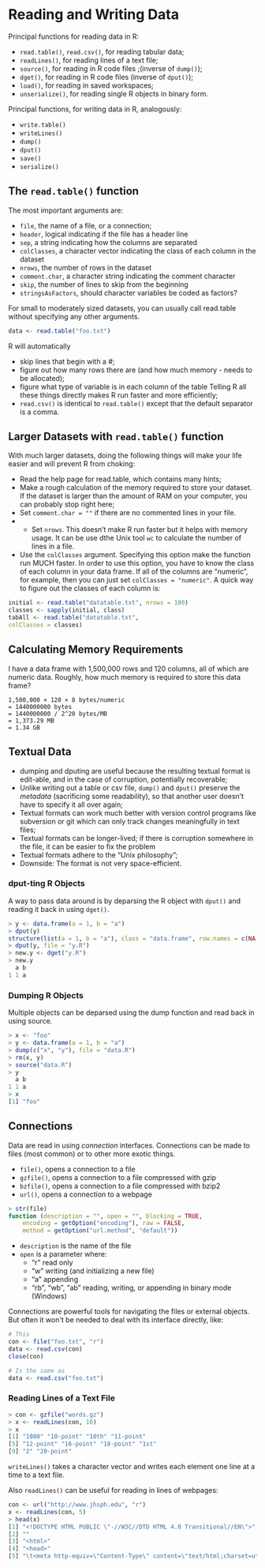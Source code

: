 # Reading and Writing Data

Principal functions for reading data in R:
- `read.table()`, `read.csv()`, for reading tabular data;
- `readLines()`, for reading lines of a text file;
- `source()`, for reading in R code files ;(inverse of `dump()`);
- `dget()`, for reading in R code files (inverse of `dput()`);
- `load()`, for reading in saved workspaces;
- `unserialize()`, for reading single R objects in binary form.


Principal functions,  for writing data in R, analogously:
- `write.table()`
- `writeLines()`
- `dump()`
- `dput()`
- `save()`
- `serialize()`


## The `read.table()` function

The most important arguments are:
- `file`, the name of a file, or a connection;
- `header`, logical indicating if the file has a header line
- `sep`, a string indicating how the columns are separated
- `colClasses`, a character vector indicating the class of each column in the dataset
- `nrows`, the number of rows in the dataset
- `comment.char`, a character string indicating the comment character
- `skip`, the number of lines to skip from the beginning
- `stringsAsFactors`, should character variables be coded as factors?

For small to moderately sized datasets, you can usually call read.table without specifying any other arguments.

```r
data <- read.table("foo.txt")
```
R will automatically
- skip lines that begin with a #;
- figure out how many rows there are (and how much memory - needs to be allocated);
- figure what type of variable is in each column of the table Telling R all these things directly makes R run faster and more efficiently;
- `read.csv()` is identical to `read.table()` except that the default separator is a comma.


## Larger Datasets with `read.table()` function

With much larger datasets, doing the following things will make your life easier and will prevent R from choking:
- Read the help page for read.table, which contains many hints;
- Make a rough calculation of the memory required to store your dataset. If the dataset is larger than the amount of RAM on your computer, you can probably stop right here;
- Set `comment.char = ""` if there are no commented lines in your file.
- - Set `nrows`. This doesn’t make R run faster but it helps with memory usage. It can be use dthe Unix tool `wc` to calculate the number of lines in a file.
- Use the `colClasses` argument. Specifying this option make the function run MUCH faster. In order to use this option, you have to know the class of each column in your data frame. If all of the columns are “numeric”, for example, then you can just set `colClasses = "numeric"`. A quick way to figure out the classes of each column is:
```r
initial <- read.table("datatable.txt", nrows = 100)
classes <- sapply(initial, class)
tabAll <- read.table("datatable.txt",
colClasses = classes)
```
## Calculating Memory Requirements

I have a data frame with 1,500,000 rows and 120 columns, all of which are numeric data. Roughly, how much memory is required to store this data frame?
```
1,500,000 × 120 × 8 bytes/numeric
= 1440000000 bytes
= 1440000000 / 2^20 bytes/MB
= 1,373.29 MB
= 1.34 GB
```

## Textual Data 

- dumping and dputing are useful because the resulting textual format is edit-able, and in the case of corruption, potentially recoverable;
- Unlike writing out a table or csv file, `dump()` and `dput()` preserve the *metadata* (sacrificing some readability), so that another user doesn’t have to specify it all over again;
- Textual formats can work much better with version control programs like subversion or git which can only track changes meaningfully in text files;
- Textual formats can be longer-lived; if there is corruption somewhere in the file, it can be easier to fix the problem
-  Textual formats adhere to the “Unix philosophy”;
- Downside: The format is not very space-efficient.

### dput-ting R Objects

A way to pass data around is by deparsing the R object with `dput()` and reading it back in using `dget()`.
```r
> y <- data.frame(a = 1, b = "a")
> dput(y)
structure(list(a = 1, b = "a"), class = "data.frame", row.names = c(NA, -1L))
> dput(y, file = "y.R")
> new.y <- dget("y.R")
> new.y
  a b
1 1 a
```

### Dumping R Objects
Multiple objects can be deparsed using the dump function and  read back in using source.
```r
> x <- "foo"
> y <- data.frame(a = 1, b = "a")
> dump(c("x", "y"), file = "data.R")
> rm(x, y)
> source("data.R")
> y
  a b
1 1 a
> x
[1] "foo"
```

## Connections

Data are read in using *connection* interfaces. Connections can be made to files (most common) or to other more exotic things.

- `file()`, opens a connection to a file
- `gzfile()`, opens a connection to a file compressed with gzip
- `bzfile()`, opens a connection to a file compressed with bzip2
- `url()`, opens a connection to a webpage

```r
> str(file)
function (description = "", open = "", blocking = TRUE, 
	encoding = getOption("encoding"), raw = FALSE,
	method = getOption("url.method", "default")) 
```
- `description` is the name of the file 
- `open` is a parameter where:
	+ “r” read only
	+ “w” writing (and initializing a new file)
	+ “a” appending
	+ “rb”, “wb”, “ab” reading, writing, or appending in binary mode (Windows)

Connections are powerful tools for navigating the files or external objects. But often it won't be needed to deal with its interface directly, like: 
```r
# This
con <- file("foo.txt", "r")
data <- read.csv(con)
close(con)

# Is the same as
data <- read.csv("foo.txt")
```

### Reading Lines of a Text File

```r
> con <- gzfile("words.gz")
> x <- readLines(con, 10)
> x
[1] "1080" "10-point" "10th" "11-point"
[5] "12-point" "16-point" "18-point" "1st"
[9] "2" "20-point"
```

 `writeLines()` takes a character vector and writes each element one line at a time to a text file.

Also `readLines()` can be useful for reading in lines of webpages:
```r
con <- url("http://www.jhsph.edu", "r")
x <- readLines(con, 5)
> head(x)
[1] "<!DOCTYPE HTML PUBLIC \"-//W3C//DTD HTML 4.0 Transitional//EN\">"
[2] ""
[3] "<html>"
[4] "<head>"
[5] "\t<meta http-equiv=\"Content-Type\" content=\"text/html;charset=utf-8
```
<!--stackedit_data:
eyJoaXN0b3J5IjpbLTkxMjM2OTIzMyw3MDA1NjI0OCwtMTY1OT
E0MTU3NSwxNTAzOTk1NjU1LDIxMTE0MTcwNjAsMTc3OTYyNjE3
MSwxODA3OTE4NTUxXX0=
-->
